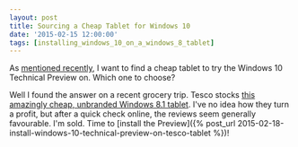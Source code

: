 ```yaml
---
layout: post
title: Sourcing a Cheap Tablet for Windows 10
date: '2015-02-15 12:00:00'
tags: [installing_windows_10_on_a_windows_8_tablet]
---
```


As [mentioned recently](/projects/2015-02-18-installing_windows_10_on_a_windows_8_tablet.html), I want to find a cheap tablet to try the Windows 10 Technical Preview on. Which one to choose?

Well I found the answer on a recent grocery trip. Tesco stocks <a href="http://www.tesco.com/direct/connect-7-tablet-with-windows-81-office-365-personal-32gb-wifi-black/182-3108.prd" target="_blank">this amazingly cheap, unbranded Windows 8.1 tablet</a>. I've no idea how they turn a profit, but after a quick check online, the reviews seem generally favourable. I'm sold. Time to [install the Preview]({% post_url 2015-02-18-install-windows-10-technical-preview-on-tesco-tablet %})!
